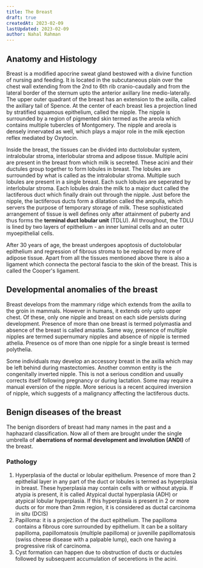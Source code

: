 ```yaml
---
title: The Breast
draft: true
createdAt: 2023-02-09
lastUpdated: 2023-02-09
author: Nahal Rahman
---
```


## Anatomy and Histology

Breast is a modified apocrine sweat gland bestowed with a divine function of nursing and feeding. It is located in the subcutaneous plain over the chest wall extending from the 2nd to 6th rib cranio-caudally and from the lateral border of the sternum upto the anterior axillary line medio-laterally. The upper outer quadrant of the breast has an extension to the axilla, called the axillary tail of Spence. At the center of each breast lies a projection lined by stratified squamous epithelium, called the nipple. The nipple is surrounded by a region of pigmented skin termed as the areola which contains multiple tubercles of Montgomery. The nipple and areola is densely innervated as well, which plays a major role in the milk ejection reflex mediated by Oxytocin.

Inside the breast, the tissues can be divided into ductolobular system, intralobular stroma, interlobular stroma and adipose tissue. Multiple acini are present in the breast from which milk is secreted. These acini and their ductules group together to form lobules in breast. The lobules are surrounded by what is called as the intralobular stroma. Multiple such lobules are present in a single breast. Each such lobules are seperated by interlobular stroma. Each lobules drain the milk to a major duct called the lactiferous duct which finally drain out through the nipple. Just before the nipple, the lactiferous ducts form a dilatation called the ampulla, which servers the purpose of temporary storage of milk. These sophisticated arrangement of tissue is well defines only after attainment of puberty and thus forms the **terminal duct lobular unit** (TDLU). All throughout, the TDLU is lined by two layers of epithelium - an inner luminal cells and an outer myoepithelial cells.

After 30 years of age, the breast undergoes apoptosis of ductolobular epithelium and regression of fibrous stroma to be replaced by more of adipose tissue. Apart from all the tissues mentioned above there is also a ligament which connecta the pectoral fascia to the skin of the breast. This is called the Cooper's ligament.

## Developmental anomalies of the breast

Breast develops from the mammary ridge which extends from the axilla to the groin in mammals. However in humans, it extends only upto upper chest. Of these, only one nipple and breast on each side persists during development. Presence of more than one breast is termed polymastia and absence of the breast is called amastia. Same way, presence of multiple nipples are termed supernumary nipples and absence of nipple is termed athelia. Presence os of more than one nipple for a single breast is termed polythelia.

Some individuals may develop an accessory breast in the axilla which may be left behind during mastectomies. Another common entity is the congenitally inverted nipple. This is not a serious condition and usually corrects itself following pregnancy or during lactation. Some may require a manual eversion of the nipple. More serious is a recent acquired inversion of nipple, which suggests of a malignancy affecting the lactiferous ducts.

## Benign diseases of the breast

The benign disorders of breast had many names in the past and a haphazard classification. Now all of them are brought under the single umbrella of **aberrations of normal development and involution (ANDI)** of the breast.

### Pathology

1. Hyperplasia of the ductal or lobular epithelium. Presence of more than 2 epithelial layer in any part of the duct or lobules is termed as hyperplasia in breast. These hyperplasia may contain cells with or without atypia. If atypia is present, it is called Atypical ductal hyperplasia (ADH) or atypical lobular hyperplasia. If this hyperplasia is present in 2 or more ducts or for more than 2mm region, it is considered as ductal carcinoma in situ (DCIS)
2. Papilloma: it is a projection of the duct epithelium. The papilloma contains a fibrous core surrounded by epithelium. It can be a solitary papilloma, papillomatosis (multiple papilloma) or juvenille papillomatosis (swiss cheese disease with a palpable lump), each one having a progressive risk of carcinoma.
3. Cyst formation can happen due to obstruction of ducts or ductules followed by subsequent accumulation of seceretions in the acini.